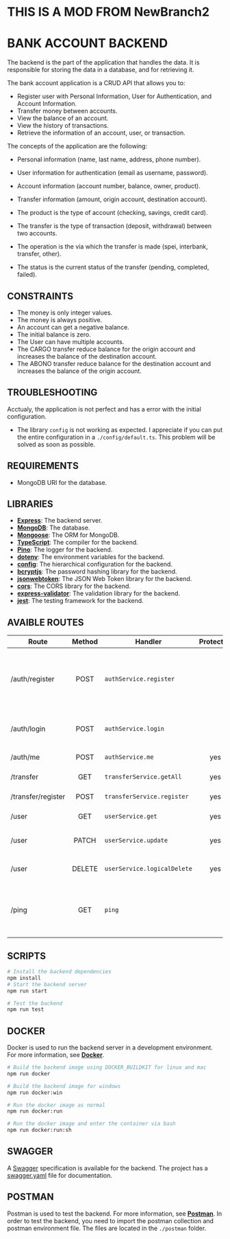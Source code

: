 # THIS IS A MOD FROM NewBranch2
# BANK ACCOUNT BACKEND

The backend is the part of the application that handles the data. It is responsible for storing the data in a database, and for retrieving it.

The bank account application is a CRUD API that allows you to:

- Register user with Personal Information, User for Authentication, and Account Information.
- Transfer money between accounts.
- View the balance of an account.
- View the history of transactions.
- Retrieve the information of an account, user, or transaction.

The concepts of the application are the following:

- Personal information (name, last name, address, phone number).
- User information for authentication (email as username, password).
- Account information (account number, balance, owner, product).
- Transfer information (amount, origin account, destination account).

- The product is the type of account (checking, savings, credit card).
- The transfer is the type of transaction (deposit, withdrawal) between two accounts.
- The operation is the via which the transfer is made (spei, interbank, transfer, other).
- The status is the current status of the transfer (pending, completed, failed).

## CONSTRAINTS

- The money is only integer values.
- The money is always positive.
- An account can get a negative balance.
- The initial balance is zero.
- The User can have multiple accounts.
- The CARGO transfer reduce balance for the origin account and increases the balance of the destination account.
- The ABONO transfer reduce balance for the destination account and increases the balance of the origin account.

## TROUBLESHOOTING

Acctualy, the application is not perfect and has a error with the initial configuration.

- The library `config` is not working as expected. I appreciate if you can put the entire configuration in a `./config/default.ts`. This problem will be solved as soon as possible.

## REQUIREMENTS

- MongoDB URI for the database.

## LIBRARIES

- [**Express**](https://expressjs.com/): The backend server.
- [**MongoDB**](https://www.mongodb.com/): The database.
- [**Mongoose**](https://mongoosejs.com/): The ORM for MongoDB.
- [**TypeScript**](https://www.typescriptlang.org/): The compiler for the backend.
- [**Pino**](https://getpino.io/#/): The logger for the backend.
- [**dotenv**](https://www.npmjs.com/package/dotenv): The environment variables for the backend.
- [**config**](https://www.npmjs.com/package/config): The hierarchical configuration for the backend.
- [**bcryptjs**](https://www.npmjs.com/package/bcryptjs): The password hashing library for the backend.
- [**jsonwebtoken**](https://www.npmjs.com/package/jsonwebtoken): The JSON Web Token library for the backend.
- [**cors**](https://www.npmjs.com/package/cors): The CORS library for the backend.
- [**express-validator**](https://www.npmjs.com/package/express-validator): The validation library for the backend.
- [**jest**](https://jestjs.io/): The testing framework for the backend.

## AVAIBLE ROUTES

| Route              | Method | Handler                     | Protected |                          Protected                           |
| ------------------ | :----: | --------------------------- | :-------: | :----------------------------------------------------------: |
| /auth/register     |  POST  | `authService.register`      |           | Register a User and create the Person, Account and User data |
| /auth/login        |  POST  | `authService.login`         |           |               Login a User and create the JWT                |
| /auth/me           |  POST  | `authService.me`            |    yes    |                      Get the User data                       |
| /transfer          |  GET   | `transferService.getAll`    |    yes    |                    Get all the transfers                     |
| /transfer/register |  POST  | `transferService.register`  |    yes    |                     Register a transfer                      |
| /user              |  GET   | `userService.get`           |    yes    |                      Get the User data                       |
| /user              | PATCH  | `userService.update`        |    yes    |                     Update the User data                     |
| /user              | DELETE | `userService.logicalDelete` |    yes    |                     Delete the User data                     |
| /ping              |  GET   | `ping`                      |           |        Simple ping to check if the server is running         |

## SCRIPTS

```sh
# Install the backend dependencies
npm install
# Start the backend server
npm run start

# Test the backend
npm run test
```

## DOCKER

Docker is used to run the backend server in a development environment. For more information, see [**Docker**](https://www.docker.com/).

```sh
# Build the backend image using DOCKER_BUILDKIT for linux and mac
npm run docker

# Build the backend image for windows
npm run docker:win

# Run the docker image as normal
npm run docker:run

# Run the docker image and enter the container via bash
npm run docker:run:sh
```

## SWAGGER

A [Swagger](https://swagger.io/) specification is available for the backend. The project has a [swagger.yaml](https://github.com/Razielini/Bank-Account-Backend/blob/main/swagger.yaml) file for documentation.

## POSTMAN

Postman is used to test the backend. For more information, see [**Postman**](https://www.getpostman.com/). In order to test the backend, you need to import the postman collection and postman environment file. The files are located in the `./postman` folder.
